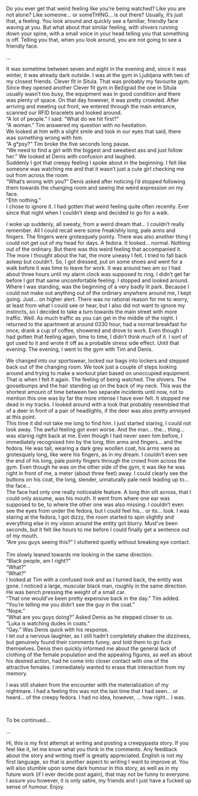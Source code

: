 Do you ever get that weird feeling like you’re being watched? Like you are not alone? Like someone... or someTHING... is out there? Usually, it’s just that, a feeling. You look around and quickly see a familiar, friendly face waving at you. But what about that similar feeling, with shivers running down your spine, with a small voice in your head telling you that something is off. Telling you that, when you look around, you are not going to see a friendly face. 

...  

It was sometime between seven and eight in the evening and, since it was winter, it was already dark outside. I was at the gym in Ljubljana with two of my closest friends. Clever fit in Situla. That was probably my favourite gym. Since they opened another Clever fit gym in Bežigrad the one in Situla usually wasn’t too busy, the equipment was in good condition and there was plenty of space. On that day however, it was pretty crowded. After arriving and meeting out front, we entered through the main entrance, scanned our RFID bracelets and looked around.    
“A lot of people.” I said. “What do we hit first?”    
“A woman.” Tim answered my question with no hesitation.    
We looked at him with a slight smile and look in our eyes that said, there was something wrong with him.    
“A g\*psy?” Tim broke the five seconds long pause.   
“We need to find a girl with the biggest and sweatiest ass and just follow her.” We looked at Denis with confusion and laughed.   
Suddenly I got that creepy feeling I spoke about in the beginning. I felt like someone was watching me and that it wasn’t just a cute girl checking me out from across the room.    
“What’s wrong with you?” Denis asked after noticing I’d stopped following them towards the changing room and seeing the weird expression on my face.   
“Ehh nothing.”    
I chose to ignore it. I had gotten that weird feeling quite often recently. Ever since that night when I couldn’t sleep and decided to go for a walk. 

I woke up suddenly, all sweaty, from a weird dream that... I couldn’t really remember. All I could recall were some freakishly long, pale arms and fingers. The fingers were grotesquely pointy. There was also another thing I could not get out of my head for days. A fedora. It looked... normal. Nothing out of the ordinary. But there was this weird feeling that accompanied it. The more I thought about the hat, the more uneasy I felt. I tried to fall back asleep but couldn’t. So, I got dressed, put on some shoes and went for a walk before it was time to leave for work. It was around two am so I had about three hours until my alarm clock was supposed to ring. I didn’t get far before I got that same uncomfortable feeling. I stopped and looked around. Where I was standing, was the beginning of a very badly lit park. Because I could not make out anything out of the ordinary anywhere around me, I kept going. Just... on higher alert. There was no rational reason for me to worry, at least from what I could see or hear, but I also did not want to ignore my instincts, so I decided to take a turn towards the main street with more traffic. Well. As much traffic as you can get in the middle of the night. I returned to the apartment at around 0330 hour, had a normal breakfast for once, drank a cup of coffee, showered and drove to work. Even though I had gotten that feeling again, time to time, I didn’t think much of it. I sort of got used to it and wrote it off as a probable stress side effect. Until that evening. The evening, I went to the gym with Tim and Denis.  

We changed into our sportswear, locked our bags into lockers and stepped back out of the changing room. We took just a couple of steps looking around and trying to make a workout plan based on unoccupied equipment. That is when I felt it again. The feeling of being watched. The shivers. The goosebumps and the hair standing up on the back of my neck. This was the shortest amount of time between two separate incidents until now, not to mention this one was by far the more intense I have ever felt. It stopped me dead in my tracks. I looked around with a look that probably resembled that of a deer in front of a pair of headlights, if the deer was also pretty annoyed at this point.    
This time it did not take me long to find him. I just started staring, I could not look away. The awful feeling got even worse. And the man... the... thing... was staring right back at me. Even though I had never seen him before, I immediately recognised him by the long, thin arms and fingers... and the fedora. He was tall, wearing a dark grey woollen coat, his arms were as grotesquely long, like were his fingers, as in my dream. I couldn’t even see the end of his long, pale pointy fingers through the crowd from across the gym. Even though he was on the other side of the gym, it was like he was right in front of me, a meter (about three feet) away. I could clearly see the buttons on his coat, the long, slender, unnaturally pale neck leading up to... the face...   
The face had only one really noticeable feature. A long thin slit across, that I could only assume, was his mouth. It went from where one ear was supposed to be, to where the other one was also missing. I couldn’t even see the eyes from under the fedora, but I could feel his... or its... look. I was staring at the fedora, I got dizzy, the room started to spin slightly and everything else in my vision around the entity got blurry. Must've been seconds, but it felt like hours to me before I could finally get a sentence out of my mouth.   
“Are you guys seeing this?” I stuttered quietly without breaking eye contact.    
Tim slowly leaned towards me looking in the same direction.   
“Black people, am I right?”   
“What?”   
“What?”   
I looked at Tim with a confused look and as I turned back, the entity was gone. I noticed a large, muscular black man, roughly in the same direction. He was bench pressing the weight of a small car.   
“That one would’ve been pretty expensive back in the day.” Tim added.   
“You’re telling me you didn’t see the guy in the coat.”   
“Nope.”   
“What are you guys doing?” Asked Denis as he stepped closer to us.   
“Luka is watching dudes in coats.”    
“Gay.” Was Denis quick with his response.    
I let out a nervous laughter, as I still hadn’t completely shaken the dizziness, but genuinely found their comments funny, and told them to go fuck themselves. Denis then quickly informed me about the general lack of clothing of the female population and the appealing figures, as well as about his desired action, had he come into closer contact with one of the attractive females. I immediately wanted to erase that interaction from my memory.  

I was still shaken from the encounter with the materialization of my nightmare. I had a feeling this was not the last time that I had seen... or heard... of the creepy fedora. I had no idea, however, ... how right... I was. 

 

To be continued...  

...

Hi, this is my first attempt at writing and posting a creepypasta story. If you feel like it, let me know what you think in the comments. Any feedback about the story and writing itself is greatly appreciated. English is not my first language, so that is another aspect to writing I want to improve at. You will also stumble upon some dark humour in this story, as well as in my future work (if I ever decide post again), that may not be funny to everyone. I assure you however, it is only satire, my friends and I just have a fucked up sense of humour. Enjoy.  